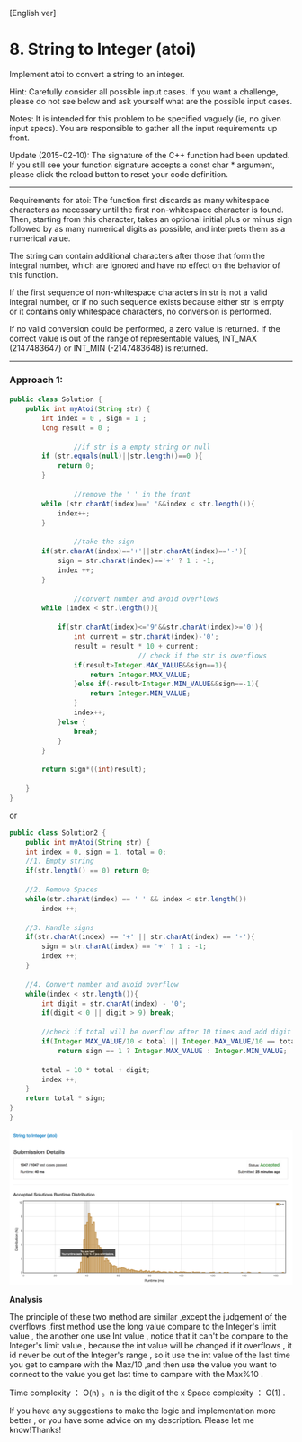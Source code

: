 
[English ver]
# 8. String to Integer (atoi)
Implement atoi to convert a string to an integer.

Hint: Carefully consider all possible input cases. If you want a challenge, please do not see below and ask yourself what are the possible input cases.

Notes: It is intended for this problem to be specified vaguely (ie, no given input specs). You are responsible to gather all the input requirements up front.

Update (2015-02-10):
The signature of the C++ function had been updated. If you still see your function signature accepts a const char * argument, please click the reload button  to reset your code definition.

---

Requirements for atoi:
The function first discards as many whitespace characters as necessary until the first non-whitespace character is found. Then, starting from this character, takes an optional initial plus or minus sign followed by as many numerical digits as possible, and interprets them as a numerical value.

The string can contain additional characters after those that form the integral number, which are ignored and have no effect on the behavior of this function.

If the first sequence of non-whitespace characters in str is not a valid integral number, or if no such sequence exists because either str is empty or it contains only whitespace characters, no conversion is performed.

If no valid conversion could be performed, a zero value is returned. If the correct value is out of the range of representable values, INT_MAX (2147483647) or INT_MIN (-2147483648) is returned.

---


### Approach 1:
``` java
public class Solution {
    public int myAtoi(String str) {
        int index = 0 , sign = 1 ;
        long result = 0 ;

				//if str is a empty string or null
        if (str.equals(null)||str.length()==0 ){
            return 0;
        }

				//remove the ' ' in the front
        while (str.charAt(index)==' '&&index < str.length()){
            index++;
        }

				//take the sign
        if(str.charAt(index)=='+'||str.charAt(index)=='-'){
            sign = str.charAt(index)=='+' ? 1 : -1;
            index ++;
        }

				//convert number and avoid overflows
        while (index < str.length()){

            if(str.charAt(index)<='9'&&str.charAt(index)>='0'){
                int current = str.charAt(index)-'0';
                result = result * 10 + current;
								// check if the str is overflows
                if(result>Integer.MAX_VALUE&&sign==1){
                    return Integer.MAX_VALUE;
                }else if(-result<Integer.MIN_VALUE&&sign==-1){
                    return Integer.MIN_VALUE;
                }
                index++;
            }else {
                break;
            }
        }

        return sign*((int)result);

    }
}
```

or


``` java
public class Solution2 {
	public int myAtoi(String str) {
    int index = 0, sign = 1, total = 0;
    //1. Empty string
    if(str.length() == 0) return 0;

    //2. Remove Spaces
    while(str.charAt(index) == ' ' && index < str.length())
        index ++;

    //3. Handle signs
    if(str.charAt(index) == '+' || str.charAt(index) == '-'){
        sign = str.charAt(index) == '+' ? 1 : -1;
        index ++;
    }

    //4. Convert number and avoid overflow
    while(index < str.length()){
        int digit = str.charAt(index) - '0';
        if(digit < 0 || digit > 9) break;

        //check if total will be overflow after 10 times and add digit
        if(Integer.MAX_VALUE/10 < total || Integer.MAX_VALUE/10 == total && Integer.MAX_VALUE %10 < digit)
            return sign == 1 ? Integer.MAX_VALUE : Integer.MIN_VALUE;

        total = 10 * total + digit;
        index ++;
    }
    return total * sign;
}
}

```


![Efficiency](https://github.com/LeonChen1024/LeetCodeRecord/blob/master/8.%20String%20to%20Integer%20(atoi)/Images/OneResult.png?raw=true)

**Analysis**

The principle of these two method are similar ,except the judgement of the overflows ,first method use the long value compare to the Integer's limit value , the another one use Int value , notice that it can't be compare to the Integer's limit value , because the int value will be changed if it overflows , it id never be out of the Integer's range ,  so it use the int value of the last time you get to campare with the Max/10 ,and then use the value you want to connect to the value you get last time to campare with the Max%10 .

Time complexity ： O(n) 。n is the digit of the	x
Space complexity ： O(1) .

If you have any suggestions to make the logic and implementation more better , or you have some advice on my description. Please let me know!Thanks!
